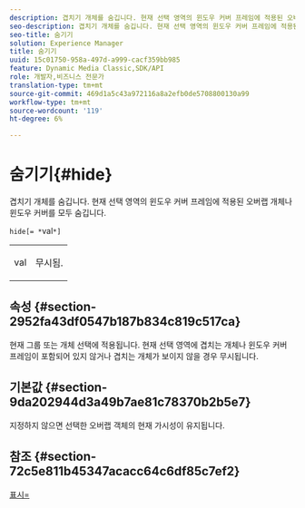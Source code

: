 ```yaml
---
description: 겹치기 개체를 숨깁니다. 현재 선택 영역의 윈도우 커버 프레임에 적용된 오버랩 개체나 윈도우 커버를 모두 숨깁니다.
seo-description: 겹치기 개체를 숨깁니다. 현재 선택 영역의 윈도우 커버 프레임에 적용된 오버랩 개체나 윈도우 커버를 모두 숨깁니다.
seo-title: 숨기기
solution: Experience Manager
title: 숨기기
uuid: 15c01750-958a-497d-a999-cacf359bb985
feature: Dynamic Media Classic,SDK/API
role: 개발자,비즈니스 전문가
translation-type: tm+mt
source-git-commit: 469d1a5c43a972116a8a2efb0de5708800130a99
workflow-type: tm+mt
source-wordcount: '119'
ht-degree: 6%

---
```



# 숨기기{#hide}

겹치기 개체를 숨깁니다. 현재 선택 영역의 윈도우 커버 프레임에 적용된 오버랩 개체나 윈도우 커버를 모두 숨깁니다.

`hide[= *`val`*]`

<table id="simpletable_015459EC2F4642A59B04F0B8064070B1"> 
 <tr class="strow"> 
  <td class="stentry"> <p><span class="codeph"> <span class="varname"> val</span></span> </p> </td> 
  <td class="stentry"> <p>무시됨. </p></td> 
 </tr> 
</table>

## 속성 {#section-2952fa43df0547b187b834c819c517ca}

현재 그룹 또는 개체 선택에 적용됩니다. 현재 선택 영역에 겹치는 개체나 윈도우 커버 프레임이 포함되어 있지 않거나 겹치는 개체가 보이지 않을 경우 무시됩니다.

## 기본값 {#section-9da202944d3a49b7ae81c78370b2b5e7}

지정하지 않으면 선택한 오버랩 객체의 현재 가시성이 유지됩니다.

## 참조 {#section-72c5e811b45347acacc64c6df85c7ef2}

[표시=](../../../../../ir-api/http-protocol/image-rendering-api-ref/c-ir-http-protocol-ref/c-ir-http-protocol-command-reference/r-ir-show.md#reference-f1824e1a501144bc9a6ae28de8e6bcb9)
